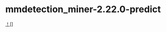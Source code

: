 # mmdetection_miner-2.22.0-predict
[！[]]( https://www.bilibili.com/video/BV1Cg411e7JS?share_source=copy_web&vd_source=9e0d75e1291c4746cf32f2a82d2e0b4a)

